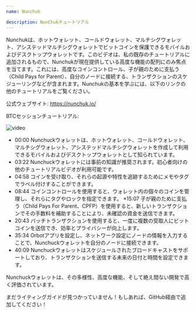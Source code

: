 ```yaml
---
name: Nunchuk

description: NunChukチュートリアル
---
```


Nunchukは、ホットウォレット、コールドウォレット、マルチシグウォレット、アシステッドマルチシグウォレットでビットコインを保護できるモバイルおよびデスクトップウォレットです。このビデオは、私の既存のチュートリアルに追加されるもので、Nunchukが現在提供している高度な機能の配列にのみ焦点を当てます。これには、高度なコインコントロール、子が親のために支払う（Child Pays for Parent）、自分のノードに接続する、トランザクションのスケジューリングなどが含まれます。Nunchukの基本を学ぶには、以下のリンクの他のチュートリアルをご覧ください。

公式ウェブサイト: https://nunchuk.io/

BTCセッションチュートリアル:

![video](https://youtu.be/ugzdX0Q0Cgs?si=X-ZsK9Y_0-IHBCj4)

- 00:00 Nunchuckウォレットは、ホットウォレット、コールドウォレット、マルチシグウォレット、アシステッドマルチシグウォレットを作成して利用できるモバイルおよびデスクトップウォレットとして知られています。
- 03:22 Nunchuckウォレットには事前の知識が推奨されます。初心者向けの他のチュートリアルビデオが利用可能です。
- 04:58 コインを受け取り、それらの起源や特性を追跡するためにメモやタグでラベル付けすることができます。
- 08:44 コインコントロールを使用すると、ウォレット内の個々のコインを管理し、それらにタグやロックを指定できます。
  \*15:07 子が親のために支払う（Child Pays For Parent、CPFP）を使用すると、新しいトランザクションでその手数料を補助することにより、未確認の資金を送信できます。
- 20:43 バッチトランザクションを使用すると、一度に複数の受取人にビットコインを送信でき、効率とプライバシーが向上します。
- 35:34 Orbotアプリを設定し、ネットワーク設定にノードの情報を入力することで、Nunchuckウォレットを自分のノードに接続できます。
- 40:09 Nunchuckウォレットはスケジュールされたブロードキャストをサポートしており、トランザクションを送信する未来の日付と時間を設定できます。

Nunchuckウォレットは、その多様性、高度な機能、そして絶え間ない開発で高く評価されています。

まだライティングガイドが見つかっていません！もしあれば、GitHub経由で追加してください！